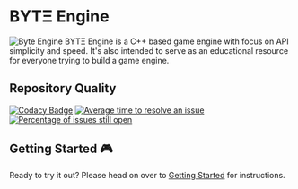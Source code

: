 # BYTΞ Engine
![Byte Engine](https://i.imgur.com/N79ls1L.png?1)
BYTΞ Engine is a C++ based game engine with focus on API simplicity and speed. It's also intended to serve as an educational resource for everyone trying to build a game engine.

## Repository Quality
[![Codacy Badge](https://api.codacy.com/project/badge/Grade/07dd5b1deac74ada8f202343181dddd0)](https://www.codacy.com/app/Facundo961/Game-Studio-Engine?utm_source=github.com&amp;utm_medium=referral&amp;utm_content=Game-Tek/Game-Studio-Engine&amp;utm_campaign=Badge_Grade)
[![Average time to resolve an issue](http://isitmaintained.com/badge/resolution/Game-Tek/Game-Studio-Engine.svg)](http://isitmaintained.com/project/Game-Tek/Game-Studio-Engine "Average time to resolve an issue")
[![Percentage of issues still open](http://isitmaintained.com/badge/open/Game-Tek/Game-Studio-Engine.svg)](http://isitmaintained.com/project/Game-Tek/Game-Studio-Engine "Percentage of issues still open")

## Getting Started 🎮
Ready to try it out? Please head on over to [Getting Started](https://github.com/Game-Tek/Byte-Engine/wiki/Getting-Started) for instructions.
